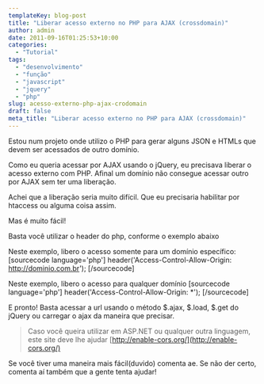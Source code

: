 ```yaml
---
templateKey: blog-post
title: "Liberar acesso externo no PHP para AJAX (crossdomain)"
author: admin
date: 2011-09-16T01:25:53+10:00
categories:
  - "Tutorial"
tags:
  - "desenvolvimento"
  - "função"
  - "javascript"
  - "jquery"
  - "php"
slug: acesso-externo-php-ajax-crodomain
draft: false
meta_title: "Liberar acesso externo no PHP para AJAX (crossdomain)"
---
```


Estou num projeto onde utilizo o PHP para gerar alguns JSON e HTMLs que devem ser acessados de outro domínio.

Como eu queria acessar por AJAX usando o jQuery, eu precisava liberar o acesso externo com PHP. Afinal um domínio não consegue acessar outro por AJAX sem ter uma liberação.

Achei que a liberação seria muito difícil. Que eu precisaria habilitar por htaccess ou alguma coisa assim.

Mas é muito fácil!

Basta você utilizar o header do php, conforme o exemplo abaixo

Neste exemplo, libero o acesso somente para um domínio específico:
\[sourcecode language='php'\]
header('Access-Control-Allow-Origin: http://dominio.com.br');
\[/sourcecode\]

Neste exemplo, libero o acesso para qualquer domínio
\[sourcecode language='php'\]
header('Access-Control-Allow-Origin: \*');
\[/sourcecode\]
 

E pronto! Basta acessar a url usando o método $.ajax, $.load, $.get do jQuery ou carregar o ajax da maneira que precisar.

> Caso você queira utilizar em ASP.NET ou qualquer outra linguagem, este site deve lhe ajudar [http://enable-cors.org/](http://enable-cors.org/)

Se você tiver uma maneira mais fácil(duvido) comenta ae. Se não der certo, comenta aí também que a gente tenta ajudar!
